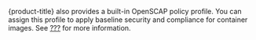 <div class="note">

{product-title} also provides a built-in OpenSCAP policy profile. You
can assign this profile to apply baseline security and compliance for
container images. See [???](#openscap) for more information.

</div>
